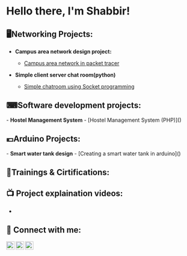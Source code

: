 <h1>Hello there, I'm Shabbir! </h1>

<h2>🖥Networking Projects:</h2>

- <b>Campus area network design project:</b>
  - [Campus area network in packet tracer](https://github.com/MrShabbir01/Campus-Area-Network)

- <b>Simple client server chat room(python)</b>
  - [Simple chatroom using Socket programming](https://github.com/MrShabbir01/Client-server-chatroom.)


<h2>⌨Software development projects:</h2>
- <b>Hostel Management System</b>
  - [Hostel Management System (PHP)]()

<h2>💶Arduino Projects: </h2>
- <b>Smart water tank design</b>
  - [Creating a smart water tank in arduino]()

<h2>📜Trainings & Cirtifications: </h2>




<h2>📺 Project explaination videos: </h2>

- []()

<h2> 🤳 Connect with me:</h2>

[<img align="left" alt="JoshMadakor | Twitter" width="22px" src="https://cdn.jsdelivr.net/npm/simple-icons@v3/icons/twitter.svg" />][twitter]
[<img align="left" alt="JoshMadakor | LinkedIn" width="22px" src="https://cdn.jsdelivr.net/npm/simple-icons@v3/icons/linkedin.svg" />][linkedin]
[<img align="left" alt="JoshMadakor | Instagram" width="22px" src="https://cdn.jsdelivr.net/npm/simple-icons@v3/icons/instagram.svg" />][instagram]

[twitter]: https://twitter.com
[instagram]: https://www.instagram.com
[linkedin]: https://linkedin.com

<!--
**joshmadakor1/joshmadakor1** is a ✨ _special_ ✨ repository because its `README.md` (this file) appears on your GitHub profile.

Here are some ideas to get you started:

- 🔭 I’m currently working on ...
- 🌱 I’m currently learning ...
- 👯 I’m looking to collaborate on ...
- 🤔 I’m looking for help with ...
- 💬 Ask me about ...
- 📫 How to reach me: ...
- 😄 Pronouns: ...
- ⚡ Fun fact: ...
